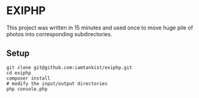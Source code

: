# EXIPHP

This project was written in 15 minutes and used once to move huge pile of photos into corresponding subdirectories.

## Setup
```
git clone git@github.com:iamtankist/exiphp.git
cd exiphp
composer install
# modify the input/output directories
php console.php
```